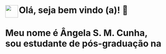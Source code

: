 <img style = "margin-top: 40px" align="left" width="40px" src="https://imagens.usp.br/wp-content/uploads/ESALQ.jpg">

# Olá, seja bem vindo (a)! 👋

# Meu nome é Ângela S. M. Cunha, sou estudante de pós-graduação na 
